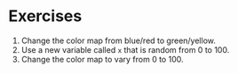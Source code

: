 # Exercises

1. Change the color map from blue/red to green/yellow.
2. Use a new variable called `x` that is random from 0 to 100.
3. Change the color map to vary from 0 to 100.
